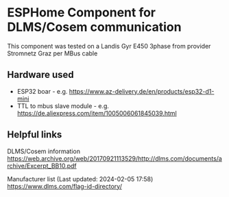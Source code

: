 # ESPHome Component for DLMS/Cosem communication

This component was tested on a Landis Gyr E450 3phase from provider Stromnetz Graz per MBus cable

## Hardware used

* ESP32 boar - e.g. https://www.az-delivery.de/en/products/esp32-d1-mini
* TTL to mbus slave module - e.g. https://de.aliexpress.com/item/1005006061845039.html

## Helpful links

DLMS/Cosem information
https://web.archive.org/web/20170921113529/http://dlms.com/documents/archive/Excerpt_BB10.pdf

Manufacturer list (Last updated: 2024-02-05 17:58)
https://www.dlms.com/flag-id-directory/
